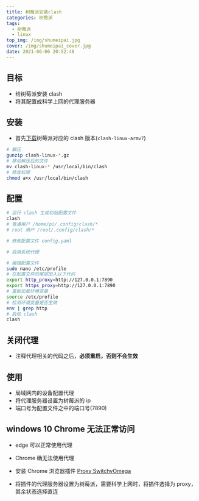 ```yaml
---
title: 树莓派安装clash
categories: 树莓派
tags:
  - 树莓派
  - linux
top_img: /img/shumeipai.jpg
cover: /img/shumeipai_cover.jpg
date: 2021-06-06 20:52:48
---
```


## 目标

- 给树莓派安装 clash
- 将其配置成科学上网的代理服务器

## 安装

- 首先[下载](https://github.com/Dreamacro/clash/releases)树莓派对应的 clash 版本(`clash-linux-armv7`)

```bash
# 解压
gunzip clash-linux-*.gz
# 移动解压后的文件
mv clash-linux-* /usr/local/bin/clash
# 修改权限
chmod a+x /usr/local/bin/clash
```

## 配置

```bash
# 运行 clash 生成初始配置文件
clash
# 普通用户 /home/pi/.config/clash/*
# root 用户 /root/.config/clash/*

# 修改配置文件 config.yaml

# 启用系统代理

# 编辑配置文件
sudo nano /etc/profile
# 在配置文件的尾部加入以下代码
export http_proxy=http://127.0.0.1:7890
export https_proxy=http://127.0.0.1:7890
# 重新加载环境变量
source /etc/profile
# 检测环境变量是否生效
env | grep http
# 启动 clash
clash
```

## 关闭代理

- 注释代理相关的代码之后，**必须重启，否则不会生效**

## 使用

- 局域网内的设备配置代理
- 将代理服务器设置为树莓派的 ip
- 端口号为配置文件之中的端口号(7890)

## windows 10 Chrome 无法正常访问

- edge 可以正常使用代理
- Chrome 确无法使用代理
- 安装 Chrome 浏览器插件 [Proxy SwitchyOmega](https://www.chrome666.com/chrome-extension/proxy_switchyomega.html)

- 将插件的代理服务器设置为树莓派，需要科学上网时，将插件选择为 proxy，其余状态选择直连


